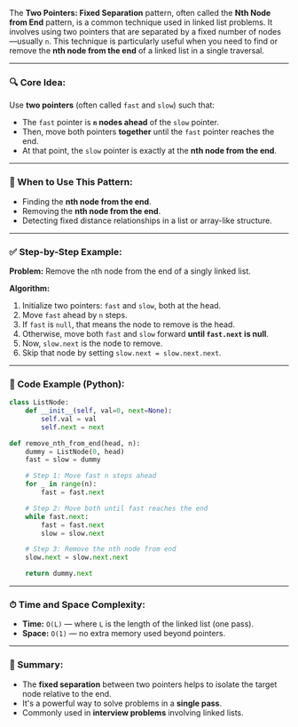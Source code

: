 
The **Two Pointers: Fixed Separation** pattern, often called the **Nth Node from End** pattern, is a common technique used in linked list problems. It involves using two pointers that are separated by a fixed number of nodes—usually `n`. This technique is particularly useful when you need to find or remove the **nth node from the end** of a linked list in a single traversal.

---

### 🔍 Core Idea:

Use **two pointers** (often called `fast` and `slow`) such that:

* The `fast` pointer is **`n` nodes ahead** of the `slow` pointer.
* Then, move both pointers **together** until the `fast` pointer reaches the end.
* At that point, the `slow` pointer is exactly at the **nth node from the end**.

---

### 📌 When to Use This Pattern:

* Finding the **nth node from the end**.
* Removing the **nth node from the end**.
* Detecting fixed distance relationships in a list or array-like structure.

---

### ✅ Step-by-Step Example:

**Problem:** Remove the `n`th node from the end of a singly linked list.

**Algorithm:**

1. Initialize two pointers: `fast` and `slow`, both at the head.
2. Move `fast` ahead by `n` steps.
3. If `fast` is `null`, that means the node to remove is the head.
4. Otherwise, move both `fast` and `slow` forward **until `fast.next` is null**.
5. Now, `slow.next` is the node to remove.
6. Skip that node by setting `slow.next = slow.next.next`.

---

### 🧠 Code Example (Python):

```python
class ListNode:
    def __init__(self, val=0, next=None):
        self.val = val
        self.next = next

def remove_nth_from_end(head, n):
    dummy = ListNode(0, head)
    fast = slow = dummy

    # Step 1: Move fast n steps ahead
    for _ in range(n):
        fast = fast.next

    # Step 2: Move both until fast reaches the end
    while fast.next:
        fast = fast.next
        slow = slow.next

    # Step 3: Remove the nth node from end
    slow.next = slow.next.next

    return dummy.next
```

---

### ⏱ Time and Space Complexity:

* **Time:** `O(L)` — where `L` is the length of the linked list (one pass).
* **Space:** `O(1)` — no extra memory used beyond pointers.

---

### 🔁 Summary:

* The **fixed separation** between two pointers helps to isolate the target node relative to the end.
* It's a powerful way to solve problems in a **single pass**.
* Commonly used in **interview problems** involving linked lists.
